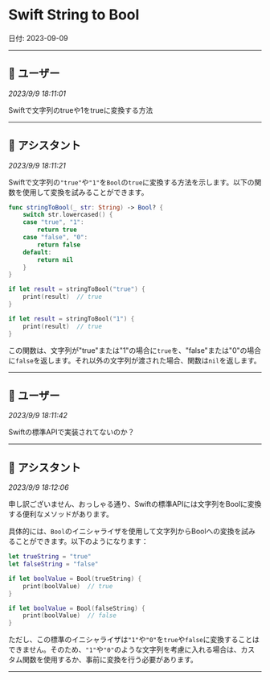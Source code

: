# Swift String to Bool

日付: 2023-09-09

---

## 👤 ユーザー
*2023/9/9 18:11:01*

Swiftで文字列のtrueや1をtrueに変換する方法

---

## 🤖 アシスタント
*2023/9/9 18:11:21*

Swiftで文字列の`"true"`や`"1"`を`Bool`の`true`に変換する方法を示します。以下の関数を使用して変換を試みることができます。

```swift
func stringToBool(_ str: String) -> Bool? {
    switch str.lowercased() {
    case "true", "1":
        return true
    case "false", "0":
        return false
    default:
        return nil
    }
}

if let result = stringToBool("true") {
    print(result)  // true
}

if let result = stringToBool("1") {
    print(result)  // true
}
```

この関数は、文字列が"true"または"1"の場合に`true`を、"false"または"0"の場合に`false`を返します。それ以外の文字列が渡された場合、関数は`nil`を返します。

---

## 👤 ユーザー
*2023/9/9 18:11:42*

Swiftの標準APIで実装されてないのか？

---

## 🤖 アシスタント
*2023/9/9 18:12:06*

申し訳ございません、おっしゃる通り、Swiftの標準APIには文字列をBoolに変換する便利なメソッドがあります。

具体的には、`Bool`のイニシャライザを使用して文字列からBoolへの変換を試みることができます。以下のようになります：

```swift
let trueString = "true"
let falseString = "false"

if let boolValue = Bool(trueString) {
    print(boolValue)  // true
}

if let boolValue = Bool(falseString) {
    print(boolValue)  // false
}
```

ただし、この標準のイニシャライザは`"1"`や`"0"`を`true`や`false`に変換することはできません。そのため、`"1"`や`"0"`のような文字列を考慮に入れる場合は、カスタム関数を使用するか、事前に変換を行う必要があります。

---
